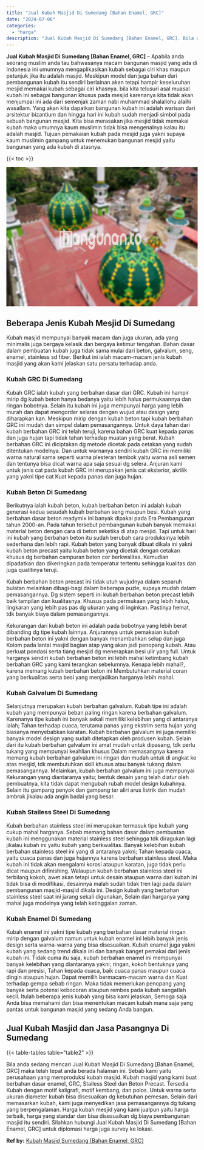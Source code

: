 ```yaml
---
title: "Jual Kubah Masjid Di Sumedang [Bahan Enamel, GRC]"
date: "2024-07-06"
categories: 
  - "harga"
description: "Jual Kubah Masjid Di Sumedang [Bahan Enamel, GRC]. Bila anda sedang mencari Jual Kubah Masjid Di Sumedang [Bahan Enamel, GRC] maka telah tepat anda berada..."
---
```


**Jual Kubah Masjid Di Sumedang \[Bahan Enamel, GRC\]** – Apabila anda seorang muslim anda tau bahwasanya macam bangunan masjid yang ada di Indonesia ini umumnya mengaplikasikan kubah sebagai ciri khas maupun petunjuk jika itu adalah masjid. Meskipun model dan juga bahan dari pembangunan kubah itu sendiri berlainan akan tetapi hampir keseluruhan mesjid memakai kubah sebagai ciri khasnya. bila kita telusuri asal muasal kubah ini sebagai bangunan khusus pada mesjid karenanya kita tidak akan menjumpai ini ada dari semenjak zaman nabi muhammad shalallohu alaihi wasallam. Yang akan kita dapatkan bangunan kubah ini adalah warisan dari arsitektur bizantium dan hingga hari ini kubah sudah menjadi simbol pada sebuah bangunan mesjid. Kita bisa merasakan jika mesjid tidak memakai kubah maka umumnya kaum muslimin tidak bisa mengenalnya kalau itu adalah masjid. Tujuan pemakaian kubah pada mesjid juga yakni supaya kaum muslimin gampang untuk menemukan bangunan mesjid yaitu bangunan yang ada kubah di atasnya.

{{< toc >}}

![Jual Kubah Masjid Di Sumedang [Bahan Enamel, GRC]](/images/jual-kubah-masjid-28.png)

## Beberapa Jenis Kubah Mesjid Di Sumedang

Kubah masjid mempunyai banyak macam dan juga ukuran, ada yang minimalis juga bergaya kelasik dan bergaya ketimur tengahan. Bahan dasar dalam pembuatan kubah juga tidak sama mulai dari beton, galvalum, seng, enamel, stainless sd fiber. Berikut ini ialah macam-macam jenis kubah masjid yang akan kami jelaskan satu persatu terhadap anda.

### Kubah GRC Di Sumedang

Kubah GRC ialah kubah yang berbahan dasar dari GRC. Kubah ini hampir mirip dg kubah beton hanya bedanya yaitu lebih halus permukaannya dan ringan bobotnya. Selain itu kubah ini juga mempunyai harga yang lebih murah dan dapat mengorder selaras dengan wujud atau design yang diharapkan kan. Meskipun mirip dengan kubah beton tapi kubah berbahan GRC ini mudah dan simpel dalam pemasangannya. Untuk daya tahan dari kubah berbahan GRC ini telah teruji, karena bahan GRC kuat kepada panas dan juga hujan tapi tidak tahan terhadap muatan yang berat. Kubah berbahan GRC ini diciptakan dg metode dicetak pada cetakan yang sudah ditentukan modelnya. Dan untuk warnanya sendiri kubah GRC ini memiliki warna natural sama seperti warna plesteran tembok yaitu warna asli semen dan tentunya bisa dicat warna apa saja sesuai dg selera. Anjuran kami untuk jenis cat pada kubah GRC ini merupakan jenis cat eksterior, akrilik yang yakni tipe cat Kuat kepada panas dan juga hujan.

### Kubah Beton Di Sumedang

Berikutnya ialah kubah beton, kubah berbahan beton ini adalah kubah generasi kedua sesudah kubah berbahan seng maupun besi. Kubah yang berbahan dasar beton readymix ini banyak dipakai pada Era Pembangunan tahun 2000-an. Pada tahun tersebut pembangunan kubah banyak memakai material beton dengan cara di beton seketika di atap mesjid. Tapi untuk hari ini kubah yang berbahan beton itu sudah berubah cara produksinya lebih sederhana dan lebih rapi. Kubah beton yang banyak dibuat dikala ini yakni kubah beton precast yaitu kubah beton yang dicetak dengan cetakan khusus dg berbahan campuran beton cor berkwalitas. Kemudian dipadatkan dan dikeringkan pada temperatur tertentu sehingga kualitas dan juga qualitinya teruji.

Kubah berbahan beton precast ini tidak utuh wujudnya dalam separuh bulatan melainkan dibagi-bagi dalam beberapa puzle, supaya mudah dalam pemasangannya. Dg sistem seperti ini kubah berbahan beton precast lebih baik tampilan dan kualitasnya. Khusus pada permukaan yang lebih halus, lingkaran yang lebih pas pas dg ukuran yang di inginkan. Pastinya hemat, tdk banyak biaya dalam pemasangannya.

Kekurangan dari kubah beton ini adalah pada bobotnya yang lebih berat dibanding dg tipe kubah lainnya. Anjurannya untuk pemakaian kubah berbahan beton ini yakni dengan banyak menambahkan selup dan juga Kolom pada lantai masjid bagian atap yang akan jadi penopang kubah. Atau perkuat pondasi serta tiang mesjid dg menerapkan besi ulir yang full. Untuk harganya sendiri kubah berbahan beton ini lebih mahal ketimbang kubah berbahan GRC yang kami terangkan sebelumnya. Kenapa lebih mahal?, karena memang kubah berbahan beton ini Membutuhkan material coran yang berkualitas serta besi yang menjadikan harganya lebih mahal.

### Kubah Galvalum Di Sumedang

Selanjutnya merupakan kubah berbahan galvalum. Kubah tipe ini adalah kubah yang mempunyai beban paling ringan karena berbahan galvalum. Karenanya tipe kubah ini banyak sekali memiliki kelebihan yang di antaranya ialah; Tahan terhadap cuaca, terutama panas yang ekstrim serta hujan yang biasanya menyebabkan karatan. Kubah berbahan galvalum ini juga memiliki banyak model design yang sudah ditetapkan oleh produsen kubah. Selain dari itu kubah berbahan galvalum ini amat mudah untuk dipasang, tdk perlu tukang yang mempunyai keahlian khusus Dalam memasangnya karena memang kubah berbahan galvalum ini ringan dan mudah untuk di angkat ke atas mesjid, tdk membutuhkan skill khusus atau banyak tukang dalam pemasangannya. Melainkan, kubah berbahan galvalum ini juga mempunyai Kekurangan yang diantaranya yaitu; bentuk desain yang telah diatur oleh pembuatnya, kita tidak dapat mengubah rubah model design kubahnya. Selain itu gampang penyok dan gampang ter aliri arus listrik dan mudah ambruk jikalau ada angin badai yang besar.

### Kubah Stailess Steel Di Sumedang

Kubah berbahan stainless steel ini merupakan termasuk tipe kubah yang cukup mahal harganya. Sebab memang bahan dasar dalam pembuatan kubah ini menggunakan material stainless steel sehingga tdk diragukan lagi jikalau kubah ini yaitu kubah yang berkwalitas. Banyak kelebihan kubah berbahan stainless steel ini yang di antaranya yakni; Tahan kepada cuaca, yaitu cuaca panas dan juga hujannya karena berbahan stainless steel. Maka kubah ini tidak akan mengalami korosi ataupun karatan, juga tidak perlu dicat maupun difinishing. Walaupun kubah berbahan stainless steel ini terbilang kokoh, awet akan tetapi untuk desain ataupun warna dari kubah ini tidak bisa di modifikasi, desainnya malah sudah tidak tren lagi pada dalam pembangunan masjid-masjid dikala ini. Design kubah yang berbahan stainless steel saat ini jarang sekali digunakan, Selain dari harganya yang mahal juga modelnya yang telah ketinggalan zaman.

### Kubah Enamel Di Sumedang

Kubah enamel ini yakni tipe kubah yang berbahan dasar material ringan mirip dengan galvalum namun untuk kubah enamel ini lebih banyak jenis design serta warna-warna yang bisa disesuaikan. Kubah enamel juga yakni kubah yang sedang trend dikala ini dan banyak banget pemakai dari jenis kubah ini. Tidak cuma itu saja, kubah berbahan enamel ini mempunyai banyak kelebihan yang diantaranya yakni; ringan, kokoh bentuknya yang rapi dan presisi, Tahan kepada cuaca, baik cuaca panas maupun cuaca dingin ataupun hujan. Dapat memilih bermacam-macam warna dan Kuat terhadap gempa sebab ringan. Maka tidak memerlukan penopang yang banyak serta potensi kebocoran ataupun rembes pada kubah sangatlah kecil. Itulah beberapa jenis kubah yang bisa kami jelaskan, Semoga saja Anda bisa memahami dan bisa menentukan macam kubah mana saja yang pantas untuk bangunan masjid yang sedang Anda bangun.

## Jual Kubah Masjid dan Jasa Pasangnya Di Sumedang

{{< table-tables table="table2" >}}

Bila anda sedang mencari Jual Kubah Masjid Di Sumedang \[Bahan Enamel, GRC\] maka telah tepat anda berada halaman ini. Sebab kami yaitu perusahaan yang memproduksi kubah masjid. Kubah masjid yang kami buat berbahan dasar enamel, GRC, Stailess Steel dan Beton Precast. Tersedia Kubah dengan motif kaligrafi, motif kembang, dan polos. Untuk warna serta ukuran diameter kubah bisa disesuaikan dg kebutuhan pemesan. Selain dari memasarkan kubah, kami juga menyedikan jasa pemasangannya dg tukang yang berpengalaman. Harga kubah mesjid yang kami jualpun yaitu harga terbaik, harga yang standar dan bisa disesuaikan dg biaya pembangunan masjid itu sendiri. Silahkan hubungi Jual Kubah Masjid Di Sumedang \[Bahan Enamel, GRC\] untuk diplomasi harga juga survey ke lokasi.

**Ref by:** [Kubah Masjid Sumedang [Bahan Enamel, GRC]](https://id.wikipedia.org/wiki/Kubah)
